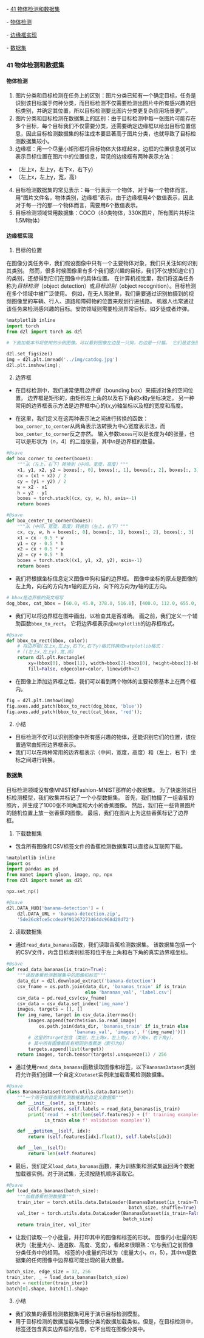 \- [41 物体检测和数据集](#41-物体检测和数据集)

 \- [物体检测](#物体检测)

 \- [边缘框实现](#边缘框实现)

 \- [数据集](#数据集)

### 41 物体检测和数据集

#### 物体检测

1. 图片分类和目标检测在任务上的区别：图片分类已知有一个确定目标，任务是识别该目标属于何种分类，而目标检测不仅需要检测出图片中所有感兴趣的目标类别，并确定其位置，所以目标检测要比图片分类更复杂应用场景更广。
2. 图片分类和目标检测在数据集上的区别：由于目标检测中每一张图片可能存在多个目标，每个目标我们不仅需要分类，还需要确定边缘框以给出目标位置信息，因此目标检测数据集的标注成本要显著高于图片分类，也就导致了目标检测数据集较小。
3. 边缘框：用一个尽量小矩形框将目标物体大体框起来，边框的位置信息就可以表示目标位置在图片中的位置信息，常见的边缘框有两种表示方法：

- （左上x，左上y，右下x，右下y）
- （左上x，左上y，宽，高）

4. 目标检测数据集的常见表示：每一行表示一个物体，对于每一个物体而言，用“图片文件名，物体类别，边缘框”表示，由于边缘框用4个数值表示，因此对于每一行的那一个物体而言，需要用6个数值表示。
5. 目标检测领域常用数据集：COCO（80类物体，330K图片，所有图片共标注1.5M物体）

#### 边缘框实现

1. 目标的位置

在图像分类任务中，我们假设图像中只有一个主要物体对象，我们只关注如何识别其类别。 然而，很多时候图像里有多个我们感兴趣的目标，我们不仅想知道它们的类别，还想得到它们在图像中的具体位置。 在计算机视觉里，我们将这类任务称为*目标检测*（object detection）或*目标识别*（object recognition）。目标检测在多个领域中被广泛使用。 例如，在无人驾驶里，我们需要通过识别拍摄到的视频图像里的车辆、行人、道路和障碍物的位置来规划行进线路。 机器人也常通过该任务来检测感兴趣的目标。安防领域则需要检测异常目标，如歹徒或者炸弹。

```python
%matplotlib inline
import torch
from d2l import torch as d2l

# 下面加载本节将使用的示例图像。可以看到图像左边是一只狗，右边是一只猫。 它们是这张图像里的两个主要目标。

d2l.set_figsize()
img = d2l.plt.imread('../img/catdog.jpg')
d2l.plt.imshow(img);
```

2. 边界框

- 在目标检测中，我们通常使用*边界框*（bounding box）来描述对象的空间位置。 边界框是矩形的，由矩形左上角的以及右下角的*x*和*y*坐标决定。 另一种常用的边界框表示方法是边界框中心的(*x*,*y*)轴坐标以及框的宽度和高度。

- 在这里，我们定义在这两种表示法之间进行转换的函数：`box_corner_to_center`从两角表示法转换为中心宽度表示法，而`box_center_to_corner`反之亦然。 输入参数`boxes`可以是长度为4的张量，也可以是形状为（*n*，4）的二维张量，其中*n*是边界框的数量。

```python
#@save
def box_corner_to_center(boxes):
    """从（左上，右下）转换到（中间，宽度，高度）"""
    x1, y1, x2, y2 = boxes[:, 0], boxes[:, 1], boxes[:, 2], boxes[:, 3]
    cx = (x1 + x2) / 2
    cy = (y1 + y2) / 2
    w = x2 - x1
    h = y2 - y1
    boxes = torch.stack((cx, cy, w, h), axis=-1)
    return boxes

#@save
def box_center_to_corner(boxes):
    """从（中间，宽度，高度）转换到（左上，右下）"""
    cx, cy, w, h = boxes[:, 0], boxes[:, 1], boxes[:, 2], boxes[:, 3]
    x1 = cx - 0.5 * w
    y1 = cy - 0.5 * h
    x2 = cx + 0.5 * w
    y2 = cy + 0.5 * h
    boxes = torch.stack((x1, y1, x2, y2), axis=-1)
    return boxes
```

- 我们将根据坐标信息定义图像中狗和猫的边界框。 图像中坐标的原点是图像的左上角，向右的方向为*x*轴的正方向，向下的方向为*y*轴的正方向。

```python
# bbox是边界框的英文缩写
dog_bbox, cat_bbox = [60.0, 45.0, 378.0, 516.0], [400.0, 112.0, 655.0, 493.0]
```

- 我们可以将边界框在图中画出，以检查其是否准确。 画之前，我们定义一个辅助函数`bbox_to_rect`。 它将边界框表示成`matplotlib`的边界框格式。

```python
#@save
def bbox_to_rect(bbox, color):
    # 将边界框(左上x,左上y,右下x,右下y)格式转换成matplotlib格式：
    # ((左上x,左上y),宽,高)
    return d2l.plt.Rectangle(
        xy=(bbox[0], bbox[1]), width=bbox[2]-bbox[0], height=bbox[3]-bbox[1],
        fill=False, edgecolor=color, linewidth=2)
```

- 在图像上添加边界框之后，我们可以看到两个物体的主要轮廓基本上在两个框内。

```python
fig = d2l.plt.imshow(img)
fig.axes.add_patch(bbox_to_rect(dog_bbox, 'blue'))
fig.axes.add_patch(bbox_to_rect(cat_bbox, 'red'));
```

2. 小结

- 目标检测不仅可以识别图像中所有感兴趣的物体，还能识别它们的位置，该位置通常由矩形边界框表示。
- 我们可以在两种常用的边界框表示（中间，宽度，高度）和（左上，右下）坐标之间进行转换。

#### 数据集

目标检测领域没有像MNIST和Fashion-MNIST那样的小数据集。 为了快速测试目标检测模型，我们收集并标记了一个小型数据集。 首先，我们拍摄了一组香蕉的照片，并生成了1000张不同角度和大小的香蕉图像。 然后，我们在一些背景图片的随机位置上放一张香蕉的图像。 最后，我们在图片上为这些香蕉标记了边界框。

1. 下载数据集

- 包含所有图像和CSV标签文件的香蕉检测数据集可以直接从互联网下载。

```python
%matplotlib inline
import os
import pandas as pd
from mxnet import gluon, image, np, npx
from d2l import mxnet as d2l

npx.set_np()

#@save
d2l.DATA_HUB['banana-detection'] = (
    d2l.DATA_URL + 'banana-detection.zip',
    '5de26c8fce5ccdea9f91267273464dc968d20d72')
```

2. 读取数据集

- 通过`read_data_bananas`函数，我们读取香蕉检测数据集。 该数据集包括一个的CSV文件，内含目标类别标签和位于左上角和右下角的真实边界框坐标。

```python
#@save
def read_data_bananas(is_train=True):
    """读取香蕉检测数据集中的图像和标签"""
    data_dir = d2l.download_extract('banana-detection')
    csv_fname = os.path.join(data_dir, 'bananas_train' if is_train
                             else 'bananas_val', 'label.csv')
    csv_data = pd.read_csv(csv_fname)
    csv_data = csv_data.set_index('img_name')
    images, targets = [], []
    for img_name, target in csv_data.iterrows():
        images.append(torchvision.io.read_image(
            os.path.join(data_dir, 'bananas_train' if is_train else
                         'bananas_val', 'images', f'{img_name}')))
        # 这里的target包含（类别，左上角x，左上角y，右下角x，右下角y），
        # 其中所有图像都具有相同的香蕉类（索引为0）
        targets.append(list(target))
    return images, torch.tensor(targets).unsqueeze(1) / 256
```

- 通过使用`read_data_bananas`函数读取图像和标签，以下`BananasDataset`类别将允许我们创建一个自定义`Dataset`实例来加载香蕉检测数据集。

```python
#@save
class BananasDataset(torch.utils.data.Dataset):
    """一个用于加载香蕉检测数据集的自定义数据集"""
    def __init__(self, is_train):
        self.features, self.labels = read_data_bananas(is_train)
        print('read ' + str(len(self.features)) + (f' training examples' if
              is_train else f' validation examples'))

    def __getitem__(self, idx):
        return (self.features[idx].float(), self.labels[idx])

    def __len__(self):
        return len(self.features)
```

- 最后，我们定义`load_data_bananas`函数，来为训练集和测试集返回两个数据加载器实例。对于测试集，无须按随机顺序读取它。

```python
#@save
def load_data_bananas(batch_size):
    """加载香蕉检测数据集"""
    train_iter = torch.utils.data.DataLoader(BananasDataset(is_train=True),
                                             batch_size, shuffle=True)
    val_iter = torch.utils.data.DataLoader(BananasDataset(is_train=False),
                                           batch_size)
    return train_iter, val_iter
```

- 让我们读取一个小批量，并打印其中的图像和标签的形状。 图像的小批量的形状为（批量大小、通道数、高度、宽度），看起来很眼熟：它与我们之前图像分类任务中的相同。 标签的小批量的形状为（批量大小，*m*，5），其中*m*是数据集的任何图像中边界框可能出现的最大数量。

```python
batch_size, edge_size = 32, 256
train_iter, _ = load_data_bananas(batch_size)
batch = next(iter(train_iter))
batch[0].shape, batch[1].shape
```

3. 小结

- 我们收集的香蕉检测数据集可用于演示目标检测模型。
- 用于目标检测的数据加载与图像分类的数据加载类似。但是，在目标检测中，标签还包含真实边界框的信息，它不出现在图像分类中。
